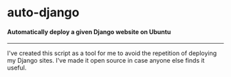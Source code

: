 # auto-django
#### Automatically deploy a given Django website on Ubuntu
---

I've created this script as a tool for me to avoid the repetition of deploying my Django sites. I've made it open source in case anyone else finds it useful.
